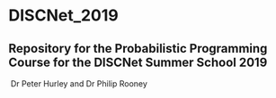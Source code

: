 # DISCNet_2019
Repository for the Probabilistic Programming Course for the DISCNet Summer School 2019
--------
 Dr Peter Hurley and Dr Philip Rooney


